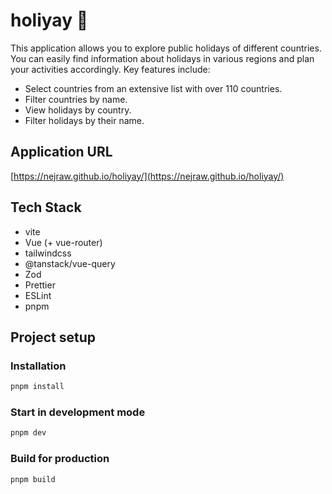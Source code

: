 # holiyay 🥳

This application allows you to explore public holidays of different countries. You can easily find information about holidays in various regions and plan your activities accordingly. Key features include:

- Select countries from an extensive list with over 110 countries.
- Filter countries by name.
- View holidays by country.
- Filter holidays by their name.

## Application URL

[https://nejraw.github.io/holiyay/](https://nejraw.github.io/holiyay/)

## Tech Stack

- vite
- Vue (+ vue-router)
- tailwindcss
- @tanstack/vue-query
- Zod
- Prettier
- ESLint
- pnpm

## Project setup

### Installation

```sh
pnpm install
```

### Start in development mode

```sh
pnpm dev
```

### Build for production

```sh
pnpm build
```
